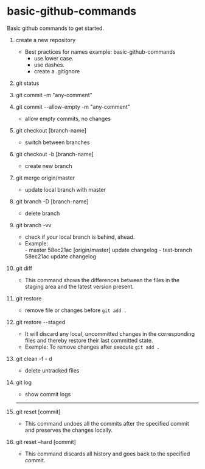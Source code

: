 # basic-github-commands
Basic github commands to get started.

1. create a new repository
    - Best practices for names example: ​​basic-github-commands
        * use lower case.
        * use dashes.
        * create a .gitignore

2. git status  

2. git commit -m "any-comment"

1. git commit --allow-empty -m "any-comment"
    * allow empty commits, no changes

2. git checkout [branch-name]
    * switch between branches

2. git checkout -b [branch-name]
    * create new branch

1. git merge origin/master
    * update local branch with master    

2. git branch -D [branch-name]
    * delete branch

1. git branch -vv
    * check if your local branch is behind, ahead. 
    * Example:   
            - master       58ec21ac [origin/master] update changelog
            - test-branch  58ec21ac update changelog

2. git diff
    * This command shows the differences between the files in the staging area and the latest version present.

3. git restore
    * remove file or changes before `git add .`  

3. git restore --staged
    * It will discard any local, uncommitted changes in the corresponding files and thereby restore their last committed state. 
    * Exemple: To remove changes after execute `git add .`  

2. git clean -f - d    
    * delete untracked files

1. git log
    * show commit logs 

    ------ 

4. git reset [commit]
    * This command undoes all the commits after the specified commit and preserves the changes locally.

5. git reset –hard [commit]    
    * This command discards all history and goes back to the specified commit.
